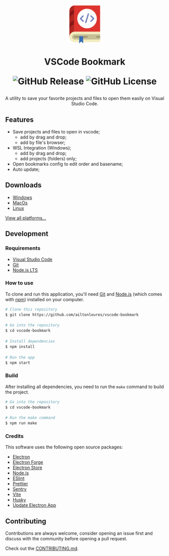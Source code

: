 <div align="center">
 <h1>
<br/>
  <img src="./public/icons/build/icon.png" alt="VSCode Bookmark" width="120">
<br/>
<br/>
VSCode Bookmark

![GitHub Release](https://img.shields.io/github/v/release/ailtonloures/vscode-bookmark)
![GitHub License](https://img.shields.io/github/license/ailtonloures/vscode-bookmark)
</h1>

<p>A utility to save your favorite projects and files to open them easily on Visual Studio Code.</p>

</div>

## Features

- Save projects and files to open in vscode;
  - add by drag and drop;
  - add by file's browser;
- WSL Integration (Windows);
  - add by drag and drop;
  - add projects (folders) only;
- Open bookmarks config to edit order and basename;
- Auto update;

## Downloads

- [Windows](https://github.com/ailtonloures/vscode-bookmark/releases/download/v2.0.0/VSCode.Bookmark-2.0.0.Setup.exe)
- [MacOs](https://github.com/ailtonloures/vscode-bookmark/releases/download/v2.0.0/VSCode.Bookmark-darwin-arm64-2.0.0.zip)
- [Linux](https://github.com/ailtonloures/vscode-bookmark/releases/download/v2.0.0/vscode-bookmark_2.0.0_amd64.deb)

[View all platforms...](https://github.com/ailtonloures/vscode-bookmark/releases/latest)

## Development

### Requirements

- [Visual Studio Code](https://code.visualstudio.com/)
- [Git](https://git-scm.com/)
- [Node.js LTS](https://nodejs.org/pt)

### How to use

To clone and run this application, you'll need [Git](https://git-scm.com) and [Node.js](https://nodejs.org/en/download/) (which comes with [npm](http://npmjs.com)) installed on your computer.

```bash
# Clone this repository
$ git clone https://github.com/ailtonloures/vscode-bookmark

# Go into the repository
$ cd vscode-bookmark

# Install dependencies
$ npm install

# Run the app
$ npm start
```

### Build

After installing all dependencies,  you need to run the `make` command to build the project.

```bash
# Go into the repository
$ cd vscode-bookmark

# Run the make command
$ npm run make
```

### Credits

This software uses the following open source packages:

- [Electron](https://www.electronjs.org/)
- [Electron Forge](https://www.electronforge.io/)
- [Electron Store](https://github.com/sindresorhus/electron-store#readme)
- [Node.js](https://nodejs.org/)
- [ESlint](https://eslint.org/)
- [Prettier](https://prettier.io/)
- [Sentry](https://sentry.io/)
- [Vite](https://vite.dev/)
- [Husky](https://github.com/typicode/husky)
- [Update Electron App](https://github.com/electron/update-electron-app)

## Contributing

Contributions are always welcome, consider opening an issue first and discuss with the community before opening a pull request.

Check out the [CONTRIBUTING.md](./CONTRIBUTING.md).
